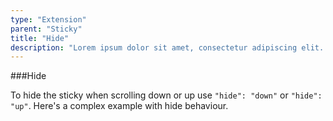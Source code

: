 ```yaml
---
type: "Extension"
parent: "Sticky"
title: "Hide"
description: "Lorem ipsum dolor sit amet, consectetur adipiscing elit. Nunc tempus laoreet leo sit amet iaculis."
---
```


###Hide

To hide the sticky when scrolling down or up use `"hide": "down"` or `"hide": "up"`. Here's a complex example with hide behaviour.

<demo>
  <div class="gatsby_demo_item" data-iframe="iframe/demo/sticky/hide">
  </div>
</demo>

